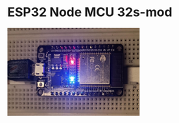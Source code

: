 # ESP32 Node MCU 32s-mod
<img src="ESP 32 pic.jpg" alt="ESP32 hecker bish" width="300" height="200" />
